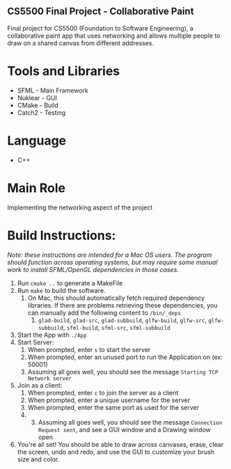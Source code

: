 ## CS5500 Final Project - Collaborative Paint
Final project for CS5500 (Foundation to Software Engineering), a collaborative paint app that uses networking and allows multiple people to draw on a shared canvas from different addresses.

# Tools and Libraries
- SFML - Main Framework
- Nuklear - GUI
- CMake - Build
- Catch2 - Testing

# Language
- C++

# Main Role
Implementing the networking aspect of the project

# Build Instructions:
*Note: these instructions are intended for a Mac OS users. The program should function across operating systems, but may require some manual work to install SFML/OpenGL dependencies in those cases.*

1. Run `cmake ..` to generate a MakeFile
2. Run `make` to build the software. 
   1. On Mac, this should automatically fetch required dependency libraries. If there are problems retrieving these dependencies, you can manually add the following content to `/bin/_deps`
      1. `glad-build`, `glad-src`, `glad-subbuild`, `glfw-build`, `glfw-src`, `glfw-subbuild`, `sfml-build`, `sfml-src`, `sfml-subbuild`
3. Start the App with `./App`
4. Start Server:
   1. When prompted, enter `s` to start the server
   2. When prompted, enter an unused port to run the Application on (ex: 50001)
   3. Assuming all goes well, you should see the message `Starting TCP Network server`
5. Join as a client:
    1. When prompted, enter `c` to join the server as a client
    2. When prompted, enter a unique username for the server
    3. When prompted, enter the same port as used for the server
    4. 3. Assuming all goes well, you should see the message `Connection Request sent`, and see a GUI window and a Drawing window open
7. You're all set! You should be able to draw across canvases, erase, clear the screen, undo and redo, and use the GUI to customize your brush size and color.


